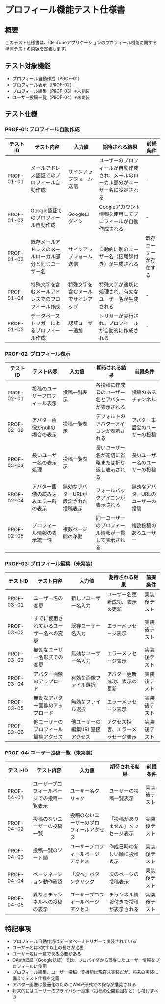 # プロフィール機能テスト仕様書

## 概要
このテスト仕様書は、IdeaTubeアプリケーションのプロフィール機能に関する単体テストの内容を定義します。

## テスト対象機能
- プロフィール自動作成（PROF-01）
- プロフィール表示（PROF-02）
- プロフィール編集（PROF-03）※未実装
- ユーザー投稿一覧（PROF-04）※未実装

## テスト仕様

### PROF-01: プロフィール自動作成

| テストID | テスト内容 | 入力値 | 期待される結果 | 前提条件 |
|---------|-----------|--------|--------------|---------|
| PROF-01-01 | メールアドレス認証でのプロフィール自動作成 | サインアップフォーム送信 | ユーザーのプロフィールが自動作成され、メールのローカル部分がユーザー名に設定される | - |
| PROF-01-02 | Google認証でのプロフィール自動作成 | Googleログイン | Googleアカウント情報を使用してプロフィールが自動作成される | - |
| PROF-01-03 | 既存メールアドレスのメールローカル部分と同じユーザー名 | サインアップフォーム送信 | 自動的に別のユーザー名（接尾辞付き）が生成される | 既存ユーザーが存在する |
| PROF-01-04 | 特殊文字を含むメールアドレスでのプロフィール作成 | 特殊文字を含むメールでサインアップ | 特殊文字が適切に処理され、有効なユーザー名が生成される | - |
| PROF-01-05 | データベーストリガーによるプロフィール作成 | 認証ユーザー追加 | トリガーが実行され、プロフィールが自動的に作成される | - |

### PROF-02: プロフィール表示

| テストID | テスト内容 | 入力値 | 期待される結果 | 前提条件 |
|---------|-----------|--------|--------------|---------|
| PROF-02-01 | 投稿のユーザープロフィール表示 | 投稿一覧表示 | 各投稿に作成者のユーザー名とアバターが表示される | 投稿のあるチャンネル |
| PROF-02-02 | アバター画像がnullの場合の表示 | 投稿一覧表示 | デフォルトのアバターアイコンが表示される | アバター未設定のユーザーの投稿 |
| PROF-02-03 | 長いユーザー名の表示処理 | 投稿一覧表示 | 長いユーザー名が適切に省略または折り返し表示される | 長いユーザー名のユーザーの投稿 |
| PROF-02-04 | アバター画像の読み込みエラー時の表示 | 無効なアバターURLが設定された投稿表示 | フォールバックアイコンが表示される | 無効なアバターURLのユーザーの投稿 |
| PROF-02-05 | プロフィール情報の表示統一性 | 複数ページ間の移動 | 同一ユーザーのプロフィール情報が一貫して表示される | 複数投稿のあるユーザー |

### PROF-03: プロフィール編集（未実装）

| テストID | テスト内容 | 入力値 | 期待される結果 | 前提条件 |
|---------|-----------|--------|--------------|---------|
| PROF-03-01 | ユーザー名の変更 | 新しいユーザー名入力 | ユーザー名更新成功、表示の更新 | 実装後テスト |
| PROF-03-02 | すでに使用されているユーザー名への変更 | 既存ユーザー名入力 | エラーメッセージ表示 | 実装後テスト |
| PROF-03-03 | 無効なユーザー名形式での変更 | 無効なユーザー名入力 | エラーメッセージ表示 | 実装後テスト |
| PROF-03-04 | アバター画像のアップロード | 有効な画像ファイル選択 | アバター更新成功、表示の更新 | 実装後テスト |
| PROF-03-05 | 無効なアバター画像のアップロード | 無効なファイル選択 | エラーメッセージ表示 | 実装後テスト |
| PROF-03-06 | 他ユーザーのプロフィール編集アクセス | 他ユーザーの編集URL直接アクセス | アクセス拒否、エラーメッセージ表示 | 実装後テスト |

### PROF-04: ユーザー投稿一覧（未実装）

| テストID | テスト内容 | 入力値 | 期待される結果 | 前提条件 |
|---------|-----------|--------|--------------|---------|
| PROF-04-01 | ユーザープロフィールページでの投稿一覧表示 | ユーザー名クリック | ユーザーの投稿一覧表示 | 実装後テスト |
| PROF-04-02 | 投稿のないユーザーの投稿一覧 | 投稿のないユーザーのプロフィールアクセス | 「投稿がありません」メッセージ表示 | 実装後テスト |
| PROF-04-03 | 投稿一覧のソート順 | ユーザープロフィールページアクセス | 作成日時の新しい順に投稿表示 | 実装後テスト |
| PROF-04-04 | ページネーション動作確認 | 「次へ」ボタンクリック | 次のページの投稿表示 | 実装後テスト |
| PROF-04-05 | 異なるチャンネルへの投稿の表示 | ユーザープロフィールページアクセス | チャンネル情報付きで投稿が表示される | 実装後テスト |

## 特記事項
- プロフィール自動作成はデータベーストリガーで実装されている
- ユーザー名は3文字以上の長さが必要
- ユーザー名は一意である必要がある
- OAuth認証（Google認証）では、プロバイダから取得したユーザー情報をプロフィールに使用
- プロフィール編集、ユーザー投稿一覧機能は現在未実装だが、将来の実装に備えてテスト仕様を定義
- アバター画像は最適化のためにWebP形式での保存が推奨される
- 将来的にはユーザーのプライバシー設定（投稿の公開範囲など）も検討すべき 